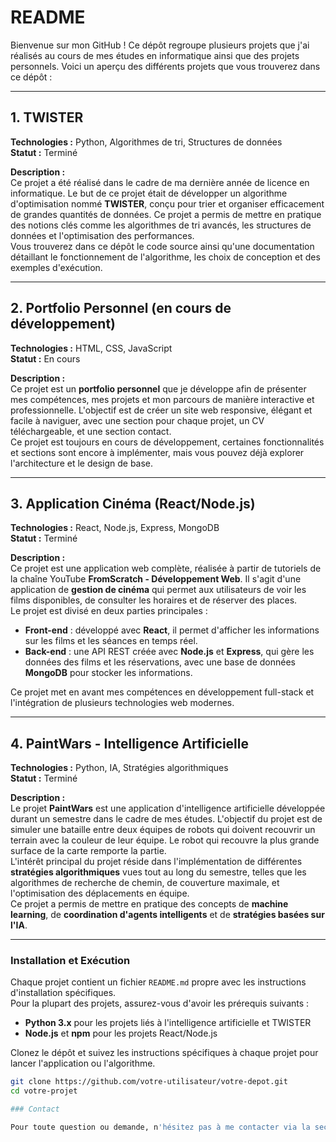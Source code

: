 # README

Bienvenue sur mon GitHub ! Ce dépôt regroupe plusieurs projets que j'ai réalisés au cours de mes études en informatique ainsi que des projets personnels. Voici un aperçu des différents projets que vous trouverez dans ce dépôt :

---

## 1. **TWISTER**  
**Technologies :** Python, Algorithmes de tri, Structures de données  
**Statut :** Terminé  

**Description :**  
Ce projet a été réalisé dans le cadre de ma dernière année de licence en informatique. Le but de ce projet était de développer un algorithme d'optimisation nommé **TWISTER**, conçu pour trier et organiser efficacement de grandes quantités de données. Ce projet a permis de mettre en pratique des notions clés comme les algorithmes de tri avancés, les structures de données et l'optimisation des performances.  
Vous trouverez dans ce dépôt le code source ainsi qu'une documentation détaillant le fonctionnement de l'algorithme, les choix de conception et des exemples d'exécution.

---

## 2. **Portfolio Personnel (en cours de développement)**  
**Technologies :** HTML, CSS, JavaScript  
**Statut :** En cours  

**Description :**  
Ce projet est un **portfolio personnel** que je développe afin de présenter mes compétences, mes projets et mon parcours de manière interactive et professionnelle. L'objectif est de créer un site web responsive, élégant et facile à naviguer, avec une section pour chaque projet, un CV téléchargeable, et une section contact.  
Ce projet est toujours en cours de développement, certaines fonctionnalités et sections sont encore à implémenter, mais vous pouvez déjà explorer l'architecture et le design de base.

---

## 3. **Application Cinéma (React/Node.js)**  
**Technologies :** React, Node.js, Express, MongoDB  
**Statut :** Terminé  

**Description :**  
Ce projet est une application web complète, réalisée à partir de tutoriels de la chaîne YouTube **FromScratch - Développement Web**. Il s'agit d'une application de **gestion de cinéma** qui permet aux utilisateurs de voir les films disponibles, de consulter les horaires et de réserver des places.  
Le projet est divisé en deux parties principales :  
- **Front-end** : développé avec **React**, il permet d'afficher les informations sur les films et les séances en temps réel.  
- **Back-end** : une API REST créée avec **Node.js** et **Express**, qui gère les données des films et les réservations, avec une base de données **MongoDB** pour stocker les informations.  

Ce projet met en avant mes compétences en développement full-stack et l'intégration de plusieurs technologies web modernes.

---

## 4. **PaintWars - Intelligence Artificielle**  
**Technologies :** Python, IA, Stratégies algorithmiques  
**Statut :** Terminé  

**Description :**  
Le projet **PaintWars** est une application d'intelligence artificielle développée durant un semestre dans le cadre de mes études. L'objectif du projet est de simuler une bataille entre deux équipes de robots qui doivent recouvrir un terrain avec la couleur de leur équipe. Le robot qui recouvre la plus grande surface de la carte remporte la partie.  
L'intérêt principal du projet réside dans l'implémentation de différentes **stratégies algorithmiques** vues tout au long du semestre, telles que les algorithmes de recherche de chemin, de couverture maximale, et l'optimisation des déplacements en équipe.  
Ce projet a permis de mettre en pratique des concepts de **machine learning**, de **coordination d'agents intelligents** et de **stratégies basées sur l'IA**.

---

### Installation et Exécution

Chaque projet contient un fichier `README.md` propre avec les instructions d'installation spécifiques.  
Pour la plupart des projets, assurez-vous d'avoir les prérequis suivants :
- **Python 3.x** pour les projets liés à l'intelligence artificielle et TWISTER
- **Node.js** et **npm** pour les projets React/Node.js

Clonez le dépôt et suivez les instructions spécifiques à chaque projet pour lancer l'application ou l'algorithme.

```bash
git clone https://github.com/votre-utilisateur/votre-depot.git
cd votre-projet

### Contact

Pour toute question ou demande, n'hésitez pas à me contacter via la section Contact de mon portfolio (bientôt disponible) ou via mon [LinkedIn](https://www.linkedin.com/in/winn-elie-mbouranga/).
